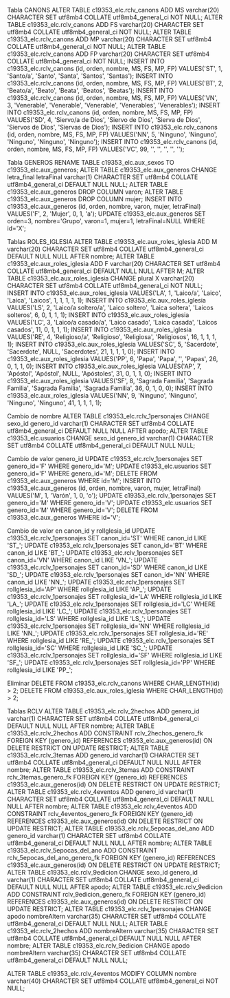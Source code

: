 Tabla CANONS
ALTER TABLE c19353_elc.rclv_canons ADD MS varchar(20) CHARACTER SET utf8mb4 COLLATE utf8mb4_general_ci NOT NULL;
ALTER TABLE c19353_elc.rclv_canons ADD FS varchar(20) CHARACTER SET utf8mb4 COLLATE utf8mb4_general_ci NOT NULL;
ALTER TABLE c19353_elc.rclv_canons ADD MP varchar(20) CHARACTER SET utf8mb4 COLLATE utf8mb4_general_ci NOT NULL;
ALTER TABLE c19353_elc.rclv_canons ADD FP varchar(20) CHARACTER SET utf8mb4 COLLATE utf8mb4_general_ci NOT NULL;
INSERT INTO c19353_elc.rclv_canons (id, orden, nombre, MS, FS, MP, FP) VALUES('ST', 1, 'Santo/a', 'Santo', 'Santa', 'Santos', 'Santas');
INSERT INTO c19353_elc.rclv_canons (id, orden, nombre, MS, FS, MP, FP) VALUES('BT', 2, 'Beato/a', 'Beato', 'Beata', 'Beatos', 'Beatas');
INSERT INTO c19353_elc.rclv_canons (id, orden, nombre, MS, FS, MP, FP) VALUES('VN', 3, 'Venerable', 'Venerable', 'Venerable', 'Venerables', 'Venerables');
INSERT INTO c19353_elc.rclv_canons (id, orden, nombre, MS, FS, MP, FP) VALUES('SD', 4, 'Siervo/a de Dios', 'Siervo de Dios', 'Sierva de Dios', 'Siervos de Dios', 'Siervas de Dios');
INSERT INTO c19353_elc.rclv_canons (id, orden, nombre, MS, FS, MP, FP) VALUES('NN', 5, 'Ninguno', 'Ninguno', 'Ninguno', 'Ninguno', 'Ninguno');
INSERT INTO c19353_elc.rclv_canons (id, orden, nombre, MS, FS, MP, FP) VALUES('VC', 99, '', '', '', '', '');

Tabla GENEROS
RENAME TABLE c19353_elc.aux_sexos TO c19353_elc.aux_generos;
ALTER TABLE c19353_elc.aux_generos CHANGE letra_final letraFinal varchar(1) CHARACTER SET utf8mb4 COLLATE utf8mb4_general_ci DEFAULT NULL NULL;
ALTER TABLE c19353_elc.aux_generos DROP COLUMN varon;
ALTER TABLE c19353_elc.aux_generos DROP COLUMN mujer;
INSERT INTO c19353_elc.aux_generos (id, orden, nombre, varon, mujer, letraFinal) VALUES('F', 2, 'Mujer', 0, 1, 'a');
UPDATE c19353_elc.aux_generos SET orden=3, nombre='Grupo', varon=1, mujer=1, letraFinal=NULL WHERE id='X';

Tablas ROLES_IGLESIA
ALTER TABLE c19353_elc.aux_roles_iglesia ADD M varchar(20) CHARACTER SET utf8mb4 COLLATE utf8mb4_general_ci DEFAULT NULL NULL AFTER nombre;
ALTER TABLE c19353_elc.aux_roles_iglesia ADD F varchar(20) CHARACTER SET utf8mb4 COLLATE utf8mb4_general_ci DEFAULT NULL NULL AFTER M;
ALTER TABLE c19353_elc.aux_roles_iglesia CHANGE plural X varchar(20) CHARACTER SET utf8mb4 COLLATE utf8mb4_general_ci NOT NULL;
INSERT INTO c19353_elc.aux_roles_iglesia VALUES('LA', 1, 'Laico/a', 'Laico', 'Laica', 'Laicos', 1, 1, 1, 1, 1);
INSERT INTO c19353_elc.aux_roles_iglesia VALUES('LS', 2, 'Laico/a soltero/a', 'Laico soltero', 'Laica soltera', 'Laicos solteros', 6, 0, 1, 1, 1);
INSERT INTO c19353_elc.aux_roles_iglesia VALUES('LC', 3, 'Laico/a casado/a', 'Laico casado', 'Laica casada', 'Laicos casados', 11, 0, 1, 1, 1);
INSERT INTO c19353_elc.aux_roles_iglesia VALUES('RE', 4, 'Religioso/a', 'Religioso', 'Religiosa', 'Religiosos', 16, 1, 1, 1, 1);
INSERT INTO c19353_elc.aux_roles_iglesia VALUES('SC', 5, 'Sacerdote', 'Sacerdote', NULL, 'Sacerdotes', 21, 1, 1, 1, 0);
INSERT INTO c19353_elc.aux_roles_iglesia VALUES('PP', 6, 'Papa', 'Papa', '', 'Papas', 26, 0, 1, 1, 0);
INSERT INTO c19353_elc.aux_roles_iglesia VALUES('AP', 7, 'Apóstol', 'Apóstol', NULL, 'Apóstoles', 31, 0, 1, 1, 0);
INSERT INTO c19353_elc.aux_roles_iglesia VALUES('SF', 8, 'Sagrada Familia', 'Sagrada Familia', 'Sagrada Familia', 'Sagrada Familia', 36, 0, 1, 0, 0);
INSERT INTO c19353_elc.aux_roles_iglesia VALUES('NN', 9, 'Ninguno', 'Ninguno', 'Ninguno', 'Ninguno', 41, 1, 1, 1, 1);

Cambio de nombre
ALTER TABLE c19353_elc.rclv_1personajes CHANGE sexo_id genero_id varchar(1) CHARACTER SET utf8mb4 COLLATE utf8mb4_general_ci DEFAULT NULL NULL AFTER apodo;
ALTER TABLE c19353_elc.usuarios CHANGE sexo_id genero_id varchar(1) CHARACTER SET utf8mb4 COLLATE utf8mb4_general_ci DEFAULT NULL NULL;

Cambio de valor genero_id
UPDATE c19353_elc.rclv_1personajes SET genero_id='F' WHERE genero_id='M';
UPDATE c19353_elc.usuarios SET genero_id='F' WHERE genero_id='M';
DELETE FROM c19353_elc.aux_generos WHERE id='M';
INSERT INTO c19353_elc.aux_generos (id, orden, nombre, varon, mujer, letraFinal) VALUES('M', 1, 'Varón', 1, 0, 'o');
UPDATE c19353_elc.rclv_1personajes SET genero_id='M' WHERE genero_id='V';
UPDATE c19353_elc.usuarios SET genero_id='M' WHERE genero_id='V';
DELETE FROM c19353_elc.aux_generos WHERE id='V';

Cambio de valor en canon_id y rolIglesia_id
UPDATE c19353_elc.rclv_1personajes SET canon_id='ST' WHERE canon_id LIKE 'ST_';
UPDATE c19353_elc.rclv_1personajes SET canon_id='BT' WHERE canon_id LIKE 'BT_';
UPDATE c19353_elc.rclv_1personajes SET canon_id='VN' WHERE canon_id LIKE 'VN_';
UPDATE c19353_elc.rclv_1personajes SET canon_id='SD' WHERE canon_id LIKE 'SD_';
UPDATE c19353_elc.rclv_1personajes SET canon_id='NN' WHERE canon_id LIKE 'NN_';
UPDATE c19353_elc.rclv_1personajes SET rolIglesia_id='AP' WHERE rolIglesia_id LIKE 'AP_';
UPDATE c19353_elc.rclv_1personajes SET rolIglesia_id='LA' WHERE rolIglesia_id LIKE 'LA_';
UPDATE c19353_elc.rclv_1personajes SET rolIglesia_id='LC' WHERE rolIglesia_id LIKE 'LC_';
UPDATE c19353_elc.rclv_1personajes SET rolIglesia_id='LS' WHERE rolIglesia_id LIKE 'LS_';
UPDATE c19353_elc.rclv_1personajes SET rolIglesia_id='NN' WHERE rolIglesia_id LIKE 'NN_';
UPDATE c19353_elc.rclv_1personajes SET rolIglesia_id='RE' WHERE rolIglesia_id LIKE 'RE_';
UPDATE c19353_elc.rclv_1personajes SET rolIglesia_id='SC' WHERE rolIglesia_id LIKE 'SC_';
UPDATE c19353_elc.rclv_1personajes SET rolIglesia_id='SF' WHERE rolIglesia_id LIKE 'SF_';
UPDATE c19353_elc.rclv_1personajes SET rolIglesia_id='PP' WHERE rolIglesia_id LIKE 'PP_';

Eliminar
DELETE FROM c19353_elc.rclv_canons WHERE CHAR_LENGTH(id) > 2;
DELETE FROM c19353_elc.aux_roles_iglesia WHERE CHAR_LENGTH(id) > 2;

Tablas RCLV
ALTER TABLE c19353_elc.rclv_2hechos ADD genero_id varchar(1) CHARACTER SET utf8mb4 COLLATE utf8mb4_general_ci DEFAULT NULL NULL AFTER nombre;
ALTER TABLE c19353_elc.rclv_2hechos ADD CONSTRAINT rclv_2hechos_genero_fk FOREIGN KEY (genero_id) REFERENCES c19353_elc.aux_generos(id) ON DELETE RESTRICT ON UPDATE RESTRICT;
ALTER TABLE c19353_elc.rclv_3temas ADD genero_id varchar(1) CHARACTER SET utf8mb4 COLLATE utf8mb4_general_ci DEFAULT NULL NULL AFTER nombre;
ALTER TABLE c19353_elc.rclv_3temas ADD CONSTRAINT rclv_3temas_genero_fk FOREIGN KEY (genero_id) REFERENCES c19353_elc.aux_generos(id) ON DELETE RESTRICT ON UPDATE RESTRICT;
ALTER TABLE c19353_elc.rclv_4eventos ADD genero_id varchar(1) CHARACTER SET utf8mb4 COLLATE utf8mb4_general_ci DEFAULT NULL NULL AFTER nombre;
ALTER TABLE c19353_elc.rclv_4eventos ADD CONSTRAINT rclv_4eventos_genero_fk FOREIGN KEY (genero_id) REFERENCES c19353_elc.aux_generos(id) ON DELETE RESTRICT ON UPDATE RESTRICT;
ALTER TABLE c19353_elc.rclv_5epocas_del_ano ADD genero_id varchar(1) CHARACTER SET utf8mb4 COLLATE utf8mb4_general_ci DEFAULT NULL NULL AFTER nombre;
ALTER TABLE c19353_elc.rclv_5epocas_del_ano ADD CONSTRAINT rclv_5epocas_del_ano_genero_fk FOREIGN KEY (genero_id) REFERENCES c19353_elc.aux_generos(id) ON DELETE RESTRICT ON UPDATE RESTRICT;
ALTER TABLE c19353_elc.rclv_9edicion CHANGE sexo_id genero_id varchar(1) CHARACTER SET utf8mb4 COLLATE utf8mb4_general_ci DEFAULT NULL NULL AFTER apodo;
ALTER TABLE c19353_elc.rclv_9edicion ADD CONSTRAINT rclv_9edicion_genero_fk FOREIGN KEY (genero_id) REFERENCES c19353_elc.aux_generos(id) ON DELETE RESTRICT ON UPDATE RESTRICT;
ALTER TABLE c19353_elc.rclv_1personajes CHANGE apodo nombreAltern varchar(35) CHARACTER SET utf8mb4 COLLATE utf8mb4_general_ci DEFAULT NULL NULL;
ALTER TABLE c19353_elc.rclv_2hechos ADD nombreAltern varchar(35) CHARACTER SET utf8mb4 COLLATE utf8mb4_general_ci DEFAULT NULL NULL AFTER nombre;
ALTER TABLE c19353_elc.rclv_9edicion CHANGE apodo nombreAltern varchar(35) CHARACTER SET utf8mb4 COLLATE utf8mb4_general_ci DEFAULT NULL NULL;

ALTER TABLE c19353_elc.rclv_4eventos MODIFY COLUMN nombre varchar(40) CHARACTER SET utf8mb4 COLLATE utf8mb4_general_ci NOT NULL;
